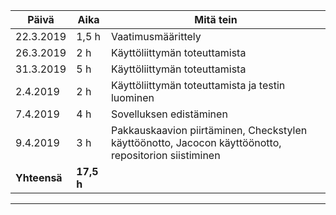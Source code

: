  Päivä |     Aika  |  Mitä tein |
 -------|-----------|----------------
 22.3.2019 |  1,5 h | Vaatimusmäärittely
 26.3.2019 | 2 h    |  Käyttöliittymän toteuttamista
 31.3.2019 | 5 h    | Käyttöliittymän toteuttamista
 2.4.2019  | 2 h    | Käyttöliittymän toteuttamista ja testin luominen
 7.4.2019  | 4 h    | Sovelluksen edistäminen
 9.4.2019  | 3 h    | Pakkauskaavion piirtäminen, Checkstylen käyttöönotto, Jacocon käyttöönotto, repositorion siistiminen
 **Yhteensä** | **17,5 h** |
 -----------------------------------
